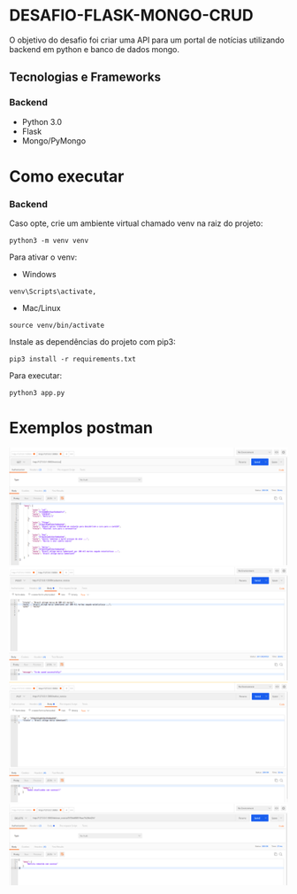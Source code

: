 # DESAFIO-FLASK-MONGO-CRUD
O objetivo do desafio foi criar uma API para um portal de notícias utilizando backend em python e banco de dados mongo.

## Tecnologias e Frameworks

### Backend
- Python 3.0
- Flask
- Mongo/PyMongo

# Como executar

### Backend
Caso opte, crie um ambiente virtual chamado venv na raiz do projeto:
```
python3 -m venv venv
```
Para ativar o venv:

- Windows

```
venv\Scripts\activate,
```
- Mac/Linux

```
source venv/bin/activate

```
Instale as dependências do projeto com pip3:

```
pip3 install -r requirements.txt
```
Para executar:

```
python3 app.py
```



# Exemplos postman
![](/imgs/lista_noticias.png)
![](/imgs/cadastrar.png)
![](/imgs/editar.png)
![](/imgs/delete.png)
